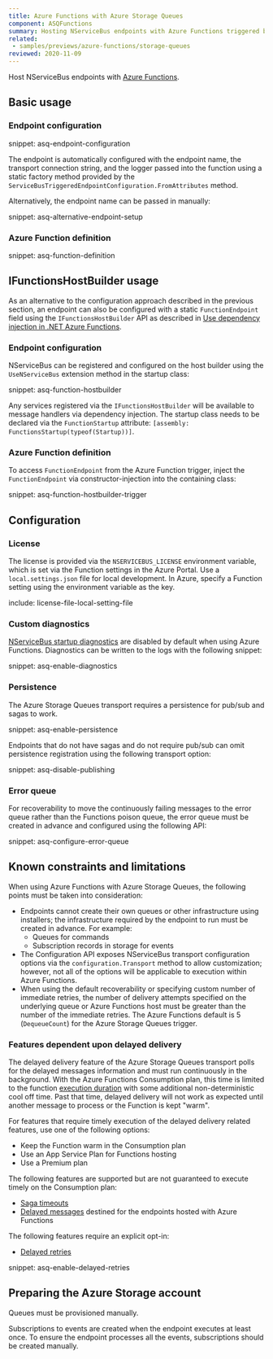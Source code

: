 ```yaml
---
title: Azure Functions with Azure Storage Queues
component: ASQFunctions
summary: Hosting NServiceBus endpoints with Azure Functions triggered by Azure Storage Queus
related:
 - samples/previews/azure-functions/storage-queues
reviewed: 2020-11-09
---
```


Host NServiceBus endpoints with [Azure Functions](https://docs.microsoft.com/en-us/azure/azure-functions/).

## Basic usage

### Endpoint configuration

snippet: asq-endpoint-configuration

The endpoint is automatically configured with the endpoint name, the transport connection string, and the logger passed into the function using a static factory method provided by the `ServiceBusTriggeredEndpointConfiguration.FromAttributes` method.

Alternatively, the endpoint name can be passed in manually:

snippet: asq-alternative-endpoint-setup

### Azure Function definition

snippet: asq-function-definition

## IFunctionsHostBuilder usage

As an alternative to the configuration approach described in the previous section, an endpoint can also be configured with a static `FunctionEndpoint` field using the `IFunctionsHostBuilder` API as described in [Use dependency injection in .NET Azure Functions](https://docs.microsoft.com/en-us/azure/azure-functions/functions-dotnet-dependency-injection). 

### Endpoint configuration

NServiceBus can be registered and configured on the host builder using the `UseNServiceBus` extension method in the startup class:

snippet: asq-function-hostbuilder

Any services registered via the `IFunctionsHostBuilder` will be available to message handlers via dependency injection. The startup class needs to be declared via the `FunctionStartup` attribute: `[assembly: FunctionsStartup(typeof(Startup))]`.

### Azure Function definition

To access `FunctionEndpoint` from the Azure Function trigger, inject the `FunctionEndpoint` via constructor-injection into the containing class:

snippet: asq-function-hostbuilder-trigger

## Configuration

### License

The license is provided via the `NSERVICEBUS_LICENSE` environment variable, which is set via the Function settings in the Azure Portal.
Use a `local.settings.json` file for local development. In Azure, specify a Function setting using the environment variable as the key.

include: license-file-local-setting-file

### Custom diagnostics

[NServiceBus startup diagnostics](/nservicebus/hosting/startup-diagnostics.md) are disabled by default when using Azure Functions. Diagnostics can be written to the logs with the following snippet:

snippet: asq-enable-diagnostics

### Persistence

The Azure Storage Queues transport requires a persistence for pub/sub and sagas to work.

snippet: asq-enable-persistence

Endpoints that do not have sagas and do not require pub/sub can omit persistence registration using the following transport option:

snippet: asq-disable-publishing

### Error queue

For recoverability to move the continuously failing messages to the error queue rather than the Functions poison queue, the error queue must be created in advance and configured using the following API:

snippet: asq-configure-error-queue

## Known constraints and limitations

When using Azure Functions with Azure Storage Queues, the following points must be taken into consideration:

- Endpoints cannot create their own queues or other infrastructure using installers; the infrastructure required by the endpoint to run must be created in advance. For example:
  - Queues for commands
  - Subscription records in storage for events
- The Configuration API exposes NServiceBus transport configuration options via the `configuration.Transport` method to allow customization; however, not all of the options will be applicable to execution within Azure Functions.
- When using the default recoverability or specifying custom number of immediate retries, the number of delivery attempts specified on the underlying queue or Azure Functions host must be greater than the number of the immediate retries. The Azure Functions default is 5 (`DequeueCount`) for the Azure Storage Queues trigger.

### Features dependent upon delayed delivery

The delayed delivery feature of the Azure Storage Queues transport polls for the delayed messages information and must run continuously in the background. With the Azure Functions Consumption plan, this time is limited to the function [execution duration](https://docs.microsoft.com/en-us/azure/azure-functions/functions-scale#timeout) with some additional non-deterministic cool off time. Past that time, delayed delivery will not work as expected until another message to process or the Function is kept "warm".

For features that require timely execution of the delayed delivery related features, use one of the following options:
- Keep the Function warm in the Consumption plan
- Use an App Service Plan for Functions hosting
- Use a Premium plan

The following features are supported but are not guaranteed to execute timely on the Consumption plan:
  - [Saga timeouts](/nservicebus/sagas/timeouts.md)
  - [Delayed messages](/transports/azure-storage-queues/delayed-delivery.md) destined for the endpoints hosted with Azure Functions

The following features require an explicit opt-in:
  - [Delayed retries](/nservicebus/recoverability/#delayed-retries)

snippet: asq-enable-delayed-retries

## Preparing the Azure Storage account

Queues must be provisioned manually.

Subscriptions to events are created when the endpoint executes at least once. To ensure the endpoint processes all the events, subscriptions should be created manually.
